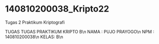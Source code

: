 # 140810200038_Kripto22
Tugas 2 Praktikum Kriptografi

TUGAS TUGAS PRAKTIKUM KRIPTO B\n
NAMA : PUJO PRAYOGO\n
NPM  : 140810200038\n
KELAS: B\n
